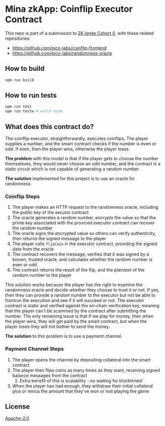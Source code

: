 # Mina zkApp: Coinflip Executor Contract

This repo is part of a submission to [ZK Ignite Cohort 0](https://minaprotocol.com/blog/zkignite-cohort0_), with these related repositories:
- https://github.com/pico-labs/coinflip-frontend
- https://github.com/pico-labs/randomness-oracle

## How to build

```sh
npm run build
```

## How to run tests

```sh
npm run test
npm run testw # watch mode
```

## What does this contract do?

The coinflip executor, straightforwardly, executes coinflips.  The player supplies a number, and the smart contract checks if the number is even or odd.  If even, then the player wins, otherwise the player loses.

<b>The problem</b> with this model is that if the player gets to choose the number themseleves, they would never choose an odd number, and the contract is a static circuit which is not capable of generating a random number.

<b>The solution</b> implemented for this project is to use an oracle for randomness.

### Coinflip Steps
1. The player makes an HTTP request to the randomness oracle, including the public key of the excutor contract
2. The oracle generates a random number, encrypts the value so that the privte key associated with the proviced executor contract can recover the random number
3. The oracle signs the encrypted value so others can verify authenticity, then returns the signed message to the player
4. The player calls `flipCoin` in the executor contract, providing the signed data from the oracle
5. The contract recovers the message, verifies that it was signed by a known, trusted oracle, and calculates whether the random number is even or odd
6. The contract returns the result of the flip, and the plaintext of the random number to the player

This solution works because the player has the right to examine the randomness oracle and decide whether they choose to trust it or not.  If yes, then they can provide a random number to the executor but not be able to frontrun the execution and see if it will succeed or not.  The executor contract is static and verified against the on-chain verification key, meaning that the player can't be scammed by the contract after submitting the number.  The only remaining issue is that if we play for money, then when the player wins, they will get paid by the smart contract, but when the player loses they will not bother to send the money.

<b>The solution</b> to this problem is to use a payment channel.

### Payment Channel Steps
1. The player opens the channel by depositing collateral into the smart contract
2. The player then flips coins as many times as they want, receiving signed balance messages from the contract
	1. Extra benefit of this is scalability - no waiting for blocktimes!
3. When the player has had enough, they withdraw their initial collateral plus or minus the amount that they've won or lost playing the game

## License

[Apache-2.0](LICENSE)
